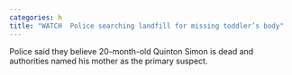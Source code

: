 ```yaml
---
categories: h
title: "WATCH  Police searching landfill for missing toddler’s body"
---
```

Police said they believe 20-month-old Quinton Simon is dead and authorities named his mother as the primary suspect.